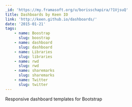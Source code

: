 ```yaml
---
_id: 'https://my.framasoft.org/u/borisschapira/?1VjsuQ'
title: Dashboards by Keen IO
link: 'http://keen.github.io/dashboards/'
date: '2015-01-21'
tags:
    - name: Boostrap
      slug: boostrap
    - name: dashboard
      slug: dashboard
    - name: Libraries
      slug: libraries
    - name: rwd
      slug: rwd
    - name: sharemarks
      slug: sharemarks
    - name: Twitter
      slug: twitter
---
```


<div class="markdown"><p>Responsive dashboard templates for Bootstrap
</p></div>
